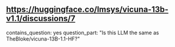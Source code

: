 ## https://huggingface.co/lmsys/vicuna-13b-v1.1/discussions/7

contains_question: yes
question_part: "Is this LLM the same as TheBloke/vicuna-13B-1.1-HF?"